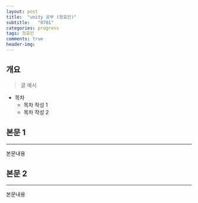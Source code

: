 ```yaml
---
layout: post
title:  "unity 공부 (정효인)"
subtitle:   "0701"
categories: progress
tags: 정효인
comments: true
header-img: 
---
```


## 개요
> 글 예시

- 목차
	- 목차 작성 1
	- 목차 작성 2 
  

## 본문 1
---
본문내용



## 본문 2
---
본문내용
